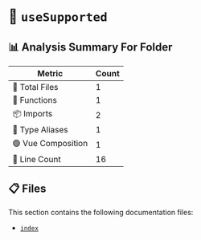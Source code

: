# 📁 `useSupported`

## 📊 Analysis Summary For Folder

| Metric | Count |
|--------|-------|
| 📁 Total Files | 1 |
| 🔧 Functions | 1 |
| 📦 Imports | 2 |
| 📑 Type Aliases | 1 |
| 🟢 Vue Composition | 1 |
| 🔢 Line Count | 16 |


## 📋 Files

This section contains the following documentation files:

- [`index`](./index.md)